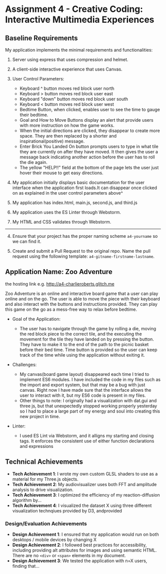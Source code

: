 Assignment 4 - Creative Coding: Interactive Multimedia Experiences
===
Baseline Requirements
---
My application implements the minimal requirements and functionalities:

1) Server using express that uses compression and helmet.

2) A client-side interactive experience that uses Canvas.

3) User Control Parameters:
   - Keyboard ^ button moves red block user north
   - Keyboard > button moves red block user east
   - Keyboard "down" button moves red block user south
   - Keyboard < button moves red block user west
   - Bedtime Button, when clicked, enables user to see the time to gauge their bedtime.
   - Goal and How to Move Buttons display an alert that provide users with more instruction on how the game works.
   - When the initial directions are clicked, they disappear to create more space. They are then replaced by a shorter and inspirational(positive) message.
   - Enter Brick You Landed On button prompts users to type in what tile they are currently on after they have moved. It then gives the user a message back indicating another action before the user has to roll the die again.
   - The yellow "HELP!!" field at the bottom of the page lets the user just hover their mouse to get easy directions.
   
4) My application initially displays basic documentation for the user interface when the application first loads.It can disappear once clicked on as explained in the user control parameters above^

5) My application has index.html, main.js, second.js, and third.js

6)  My application uses the ES Linter through Webstorm.

7) My HTML and CSS validates through Webstorm.
----------------------------------------------------------------------------------------
4. Ensure that your project has the proper naming scheme `a4-yourname` so we can find it.

6. Create and submit a Pull Request to the original repo. Name the pull request using the following template: `a4-gitname-firstname-lastname`.

## Application Name: Zoo Adventure

the hosting link e.g. http://a4-charlieroberts.glitch.me

Zoo Adventure is an online and interactive board game that a user can play online and on the go. The user is able to move the piece with their keyboard and also interact with the buttons and instructions provided. They can play this game on the go as a mess-free way to relax before bedtime.

- Goal of the Application: 
  - The user has to navigate through the game by rolling a die, moving the red block piece to the correct tile, and the executing the movement for the tile they have landed on by pressing the button. They have to make it to the end of the path to the picnic basket before their bed time. Time button is provided so the user can keep track of the time while using the application without exiting it.

- Challenges:
   - My canvas(board game layout) disappeared each time I tried to implement ES6 modules. I have included the code in my files such as the import and export system, but that may be a bug with just canvas. Right now I have made sure that the interface allows the user to interact with it, but my ES6 code is present in my files.
   - Other things to note: I originally had a visualization with dat.gui and three js, but that unexpectedly stopped working properly yesterday so I had to place a large part of my energy and soul into creating this new project in time.
- Linter:
   - I used ES Lint via Webstorm, and it alligns my starting and closing tags. It enforces the consistent use of either function declarations and expressions

## Technical Achievements
- **Tech Achievement 1**: I wrote my own custom GLSL shaders to use as a material for my Three.js objects.
- **Tech Achievement 2**: My audiovisualizer uses both FFT and amplitude analysis to drive visualization.
- **Tech Achievement 3**: I optimized the efficiency of my reaction-diffusion algorithm by...
- **Tech Achievement 4**: I visualized the dataset X using three different visualization technqiues provided by D3, andprovided

### Design/Evaluation Achievements
- **Design Achievement 1**: I ensured that my application would run on both desktops / mobile devices by changing X
- **Design Achievement 2**: I followed best practices for accessibility, including providing alt attributes for images and using semantic HTML. There are no `<div>` or `<span>` elements in my document.
- **Design Achievement 3**: We tested the application with n=X users, finding that...
